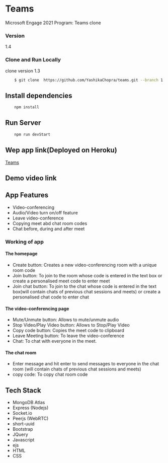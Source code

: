 # Teams
Microsoft Engage 2021 Program: Teams clone 
### Version
1.4

### Clone and Run Locally

clone version 1.3
```bash
    $ git clone  https://github.com/YashikaChopra/teams.git --branch 1.3
```

## Install dependencies
```bash
    npm install
```

## Run Server
```bash
    npm run devStart
```

## Wep app link(Deployed on Heroku)
[Teams](https://morning-dawn-31919.herokuapp.com/)

## Demo video link


## App Features
- Video-conferencing
- Audio/Video turn on/off feature
- Leave video-conference
- Copying meet abd chat room codes
- Chat before, during and after meet

### Working of app

#### The homepage

- Create button: Creates a new video-conferencing room with a unique room code 
- Join button: To join to the room whose code is entered in the text box or create a personalised meet code to enter meet
- Join chat button: To join to the chat whose code is entered in the text box(will contain chats of previous chat sessions and meets) or create a personalised chat code to enter chat

#### The video-conferencing page
- Mute/Unmute button: Allows to mute/unmute audio
- Stop Video/Play Video button: Allows to Stop/Play Video
- Copy code button: Copies the meet code to clipboard
- Leave Meeting button: To leave the video-conference
- Chat: To chat with everyone in the meet.

#### The chat room
- Enter message and hit enter to send messages to everyone in the chat room (will contain chats of previous chat sessions and meets)
- copy code: To copy chat room code


## Tech Stack
- MongoDB Atlas
- Express (Nodejs)
- Socket.io
- Peerjs (WebRTC)
- short-uuid
- Bootstrap
- JQuery
- Javascript
- ejs
- HTML
- CSS










